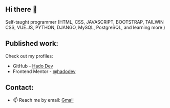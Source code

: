 ## Hi there 👋

<!--
**hadodev/hadodev** is a ✨ _special_ ✨ repository because its `README.md` (this file) appears on your GitHub profile.

Here are some ideas to get you started:

- 🔭 I’m currently working on ...
- 🌱 I’m currently learning ...
- 👯 I’m looking to collaborate on ...
- 🤔 I’m looking for help with ...
- 💬 Ask me about ...
- 📫 How to reach me: ...
- 😄 Pronouns: ...
- ⚡ Fun fact: ...
-->

Self-taught programmer (HTML, CSS, JAVASCRIPT, BOOTSTRAP, TAILWIN CSS, VUE.JS, PYTHON, DJANGO, MySQL, PostgreSQL, and learning more )

## Published work:

Check out my profiles:
- GitHub - [Hado Dev](https://github.com/hadodev)
- Frontend Mentor - [@hadodev](https://www.frontendmentor.io/profile/hadodev)

## Contact:
- 📫 Reach me by email: [Gmail](mailto:hado.dev.app@gmail.com)
